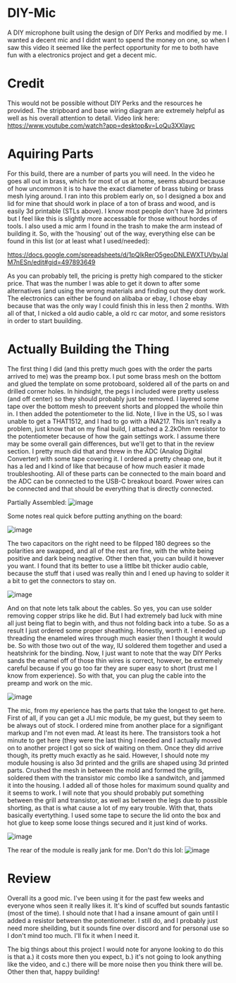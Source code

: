 # DIY-Mic
A DIY microphone built using the design of DIY Perks and modified by me. I wanted a decent mic and I didnt want to spend the money on one, so when I saw this video it seemed like the perfect opportunity for me to both have fun with a electronics project and get a decent mic.

# Credit
This would not be possible without DIY Perks and the resources he provided. The stripboard and base wiring diagram are extremely helpful as well as his overall attention to detail. Video link here: https://www.youtube.com/watch?app=desktop&v=LoQu3XXIayc

# Aquiring Parts
For this build, there are a number of parts you will need. In the video he goes all out in brass, which for most of us at home, seems absurd because of how uncommon it is to have the exact diameter of brass tubing or brass mesh lying around. I ran into this problem early on, so I designed a box and lid for mine that should work in place of a ton of brass and wood, and is easily 3d printable (STLs above). I know most people don't have 3d printers but I feel like this is slightly more accessable for those without hordes of tools. I also used a mic arm I found in the trash to make the arm instead of building it. So, with the 'housing' out of the way, everything else can be found in this list (or at least what I used/needed):

https://docs.google.com/spreadsheets/d/1pQlkRerO5geoDNLEWXTUVbyJalM7nESn/edit#gid=497893649

As you can probably tell, the pricing is pretty high compared to the sticker price. That was the number I was able to get it down to after some alternatives (and using the wrong materials and finding out they dont work. The electronics can either be found on alibaba or ebay, I chose ebay because that was the only way I could finish this in less then 2 months. With all of that, I nicked a old audio cable, a old rc car motor, and some resistors in order to start buuilding.

# Actually Building the Thing
The first thing I did (and this pretty much goes with the order the parts arrived to me) was the preamp box. I put some brass mesh on the bottom and glued the template on some protoboard, soldered all of the parts on and drilled corner holes. In hindsight, the pegs I included were pretty useless (and off center) so they should probably just be removed. I layered some tape over the bottom mesh to preevent shorts and plopped the whoile thin in. I then added the potentiometer to the lid. Note, I live in the US, so I was unable to get a THAT1512, and I had to go with a INA217. This isn't really a problem, just know that on my final build, I attached a 2.2kOhm reesistor to the potentiometer because of how the gain settings work. I assume there may be some overall gain differences, but we'll get to that in the review section. I pretty much did that and threw in the ADC (Analog Digital Converter) with some tape covering it. I ordered a pretty cheap one, but it has a led and I kind of like that because of how much easier it made troubleshooting. All of these parts can be connected to the main board and the ADC can be connected to the USB-C breakout board. Power wires can be connected and that should be everything that is directly connected.

Partially Assembled:
![image](https://user-images.githubusercontent.com/51302710/144125291-565f24c1-3dd9-46f5-9dc7-01acb22c6510.png)


Some notes real quick before putting anything on the board:

![image](https://user-images.githubusercontent.com/51302710/144122027-1740cdab-1119-45a4-ba0c-7c951bffd989.png)

The two capacitors on the right need to be filpped 180 degrees so the polarities are swapped, and all of the rest are fine, with the white being positive and dark being neagtive. Other then that, you can build it however you want. I found that its better to use a littlbe bit thicker audio cable, because the stuff that i used was really thin and I ened up having to solder it a bit to get the connectors to stay on.

![image](https://user-images.githubusercontent.com/51302710/144125186-f541898c-78db-453a-9723-6b566a6a3f21.png)

And on that note lets talk about the cables. So yes, you can use solder removing copper strips like he did. But I had extremely bad luck with mine all just being flat to begin with, and thus not folding back into a tube. So as a result I just ordered some proper sheathing. Honestly, worth it. I eneded up threading the enameled wires through much easier then I thought it would be. So with those two out of the way, IU soldered them together and used a heatshrink for the binding. Now, I just want to note that the way DIY Perks sands the enamel off of those thin wires is correct, however, be extremely careful because if you go too far they are super easy to short (trust me I know from experience). So with that, you can plug the cable into the preamp and work on the mic. 

![image](https://user-images.githubusercontent.com/51302710/144125398-0a70cf0e-e4d7-462c-a5d9-1f4843830502.png)

The mic, from my eperience has the parts that take the longest to get here. First of all, if you can get a JLI mic module, be my guest, but they seem to be always out of stock. I ordered mine from another place for a signifigant markup and I'm not even mad. At least its here. The transistors took a hot minute to get here (they were the last thing I needed and I actually moved on to another project I got so sick of waiting on them. Once they did arrive though, its pretty much exactly as he said. However, I should note my module housing is also 3d printed and the grills are shaped using 3d printed parts. Crushed the mesh in between the mold and formed the grills, soldered them with the transistor mic combo like a sandwitch, and jammed it into the housing. I added all of those holes for maximum sound quality and it seems to work. I will note that you should probably put something between the grill and transistor, as well as between the legs due to possible shorting, as that is what cause a lot of my eary trouble. With that, thats basically evertything. I used some tape to secure the lid onto the box and hot glue to keep some loose things secured and it just kind of works. 

![image](https://user-images.githubusercontent.com/51302710/144125371-e0664250-f5e9-4656-b29e-008234af8e29.png)

The rear of the module is really jank for me. Don't do this lol:
![image](https://user-images.githubusercontent.com/51302710/144125468-87f54e5f-f0b7-46fa-9680-573abef5bf29.png)

# Review
Overall its a good mic. I've been using it for the past few weeks and everyone whos seen it really likes it. It's kind of scuffed but sounds fantastic (most of the time). I should note that I had a insane amount of gain until I added a resistor between the potentiometer. I still do, and I probably just need more sheilding, but it sounds fine over discord and for personal use so I don't mind too much. I'll fix it when I need it. 

The big things about this project I would note for anyone looking to do this is that a.) it costs more then you expect, b.) it's not going to look anything like the video, and c.) there will be more noise then you think there will be. Other then that, happy building!
